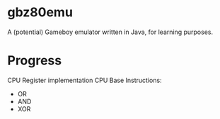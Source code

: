 # gbz80emu
A (potential) Gameboy emulator written in Java, for learning purposes.

# Progress
CPU Register implementation
CPU Base Instructions:
* OR
* AND
* XOR
